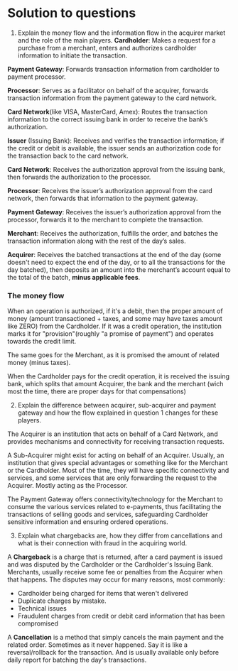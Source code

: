 # Solution to questions

1. Explain the money flow and the information flow in the acquirer market and the role of the main players.
**Cardholder**: Makes a request for a purchase from a merchant, enters and authorizes cardholder information to initiate the transaction.

**Payment Gateway**: Forwards transaction information from cardholder to payment processor.

**Processor**: Serves as a facilitator on behalf of the acquirer, forwards transaction information from the payment gateway to the card network.

**Card Network**(like VISA, MasterCard, Amex): Routes the transaction information to the correct issuing bank in order to receive the bank’s authorization.

**Issuer** (Issuing Bank): Receives and verifies the transaction information; if the credit or debit is available, the issuer sends an authorization code for the transaction back to the card network.

**Card Network**: Receives the authorization approval from the issuing bank, then forwards the authorization to the processor.

**Processor**: Receives the issuer’s authorization approval from the card network, then forwards that information to the payment gateway.

**Payment Gateway**: Receives the issuer’s authorization approval from the processor, forwards it to the merchant to complete the transaction.

**Merchant**: Receives the authorization, fulfills the order, and batches the transaction information along with the rest of the day’s sales.

**Acquirer**: Receives the batched transactions at the end of the day (some doesn't need to expect the end of the day, or to all the transactions for the day batched), then deposits an amount into the merchant’s account equal to the total of the batch, **minus applicable fees**.

### The money flow
When an operation is authorized, if it's a debit, then the proper amount of money (amount transactioned + taxes, and some may have taxes amount like ZERO) from the Cardholder. If it was a credit operation, the institution marks it for "provision"(roughly "a promise of payment") and operates towards the credit limit.

The same goes for the Merchant, as it is promised the amount of related money (minus taxes).

When the Cardholder pays for the credit operation, it is received the issuing bank, which splits that amount Acquirer, the bank and the merchant (wich most the time, there are proper days for that compensations)



2. Explain the difference between acquirer, sub-acquirer and payment gateway and how the flow explained in question 1 changes for these players.

The Acquirer is an institution that acts on behalf of a Card Network, and provides mechanisms and connectivity for receiving transaction requests.

A Sub-Acquirer might exist for acting on behalf of an Acquirer. Usually, an institution that gives special advantages or something like for the Merchant or the Cardholder. Most of the time, they will have specific connectivity and services, and some services that are only forwarding the request to the Acquirer. Mostly acting as the Processor.

The Payment Gateway offers connectivity/technology for the Merchant to consume the various services related to e-payments, thus facilitating the transactions of selling goods and services, safeguarding Cardholder sensitive information and ensuring ordered operations.



3. Explain what chargebacks are, how they differ from cancellations and what is their connection with fraud in the acquiring world.

A **Chargeback** is a charge that is returned, after a card payment is issued and was disputed by the Cardholder or the Cardholder's Issuing Bank.
Merchants, usually receive some fee or penalties from the Acquirer when that happens.
The disputes may occur for many reasons, most commonly:
- Cardholder being charged for items that weren't delivered
- Duplicate charges by mistake.
- Technical issues
- Fraudulent charges from credit or debit card information that has been compromised

A **Cancellation** is a method that simply cancels the main payment and the related order. Sometimes as it never happened. Say it is like a reversal/rollback for the transaction. And is usually available only before daily report for batching the day's transactions.

